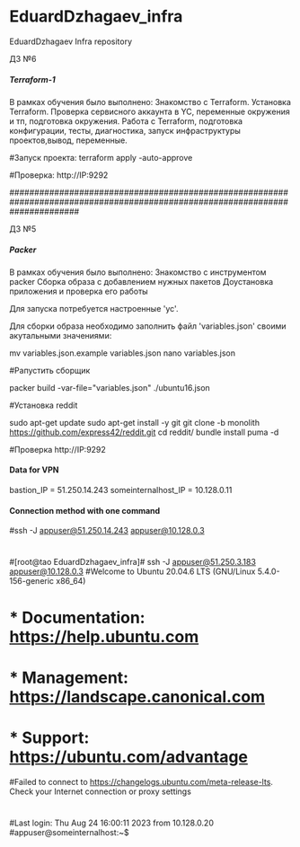 # EduardDzhagaev_infra
EduardDzhagaev Infra repository

ДЗ №6
##### Terraform-1 #####

В рамках обучения было выполнено:
Знакомство с Terraform. Установка Terraform. Проверка сервисного аккаунта в YC, переменные окружения и тп, подготовка окружения.
Работа с Terraform, подготовка конфигурации, тесты, диагностика, запуск инфраструктуры проектов,вывод, переменные.

#Запуск проекта:
terraform apply -auto-approve

#Проверка:
http://IP:9292


##############################################################################################################################


ДЗ №5
##### Packer #####

В рамках обучения было выполнено:
Знакомство с инструментом packer
Сборка образа с добавлением нужных пакетов
Доустановка приложения и проверка его работы


Для запуска потребуется настроенные 'yc'.

Для сборки образа необходимо заполнить файл 'variables.json' своими акутальными значениями:

mv variables.json.example variables.json
nano variables.json

#Pапустить сборщик

packer build -var-file="variables.json" ./ubuntu16.json

#Установка reddit

sudo apt-get update
sudo apt-get install -y git
git clone -b monolith https://github.com/express42/reddit.git
cd reddit/
bundle install
puma -d

#Проверка 
http://IP:9292









#### Data for VPN ####

bastion_IP = 51.250.14.243
someinternalhost_IP = 10.128.0.11



#### Connection method with one command ####

#ssh -J appuser@51.250.14.243 appuser@10.128.0.3
#
#[root@tao EduardDzhagaev_infra]# ssh -J appuser@51.250.3.183 appuser@10.128.0.3
#Welcome to Ubuntu 20.04.6 LTS (GNU/Linux 5.4.0-156-generic x86_64)
#
# * Documentation:  https://help.ubuntu.com
# * Management:     https://landscape.canonical.com
# * Support:        https://ubuntu.com/advantage
#Failed to connect to https://changelogs.ubuntu.com/meta-release-lts. Check your Internet connection or proxy settings
#
#Last login: Thu Aug 24 16:00:11 2023 from 10.128.0.20
#appuser@someinternalhost:~$


